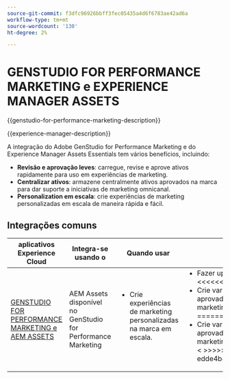 ```yaml
---
source-git-commit: f3dfc96926bbff3fec05435a4d6f6783ae42ad6a
workflow-type: tm+mt
source-wordcount: '130'
ht-degree: 2%

---
```



# GENSTUDIO FOR PERFORMANCE MARKETING e EXPERIENCE MANAGER ASSETS

{{genstudio-for-performance-marketing-description}}

{{experience-manager-description}}

A integração do Adobe GenStudio for Performance Marketing e do Experience Manager Assets Essentials tem vários benefícios, incluindo:

+ **Revisão e aprovação leves**: carregue, revise e aprove ativos rapidamente para uso em experiências de marketing.
+ **Centralizar ativos**: armazene centralmente ativos aprovados na marca para dar suporte a iniciativas de marketing omnicanal.
+ **Personalization em escala**: crie experiências de marketing personalizadas em escala de maneira rápida e fácil.

## Integrações comuns

<table>
    <thead>
        <tr>
            <th>aplicativos Experience Cloud</th>
            <th>Integra-se usando o</th>
            <th>Quando usar</th>
            <th>Casos de uso comuns</th>
        </tr>
    </thead>
    <tbody>
        <tr>
            <td><a href="../../integrations/tutorials/aem-genstudio-for-performance-marketing/overview.md" target="_blank" rel="noreferrer">GENSTUDIO FOR PERFORMANCE MARKETING e AEM ASSETS</a></td>
            <td>AEM Assets disponível no GenStudio for Performance Marketing</td>
            <td>
                <ul style="margin-top: 0;">
                    <li>Crie experiências de marketing personalizadas na marca em escala.</li>
                </ul>
            </td>
            <td>
                <ul style="margin-top: 0;">
                    <li>Fazer upload, revisar e aprovar ativos da marca.</li>
&lt;&lt;&lt;&lt;&lt;&lt; HEAD
                    <li>Crie variantes de imagens de ativos de marca aprovados para uso em experiências de marketing.</li>
=======
                    <li>Crie variantes de imagens de ativos de marca aprovados para uso em experiências de marketing.</li>&lt;
&gt;&gt;&gt;&gt;&gt;&gt; edde4b8b98a1e8b7eaff592f458cfaa9aa53b346
                </ul>
            </td>
        </tr>        
    </tbody>          
</table>
